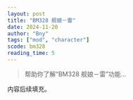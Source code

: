 ```yaml
---
layout: post
title: "BM328 舰娘－雷"
date: 2024-11-20
author: "Bny"
tags: ["mod", "character"]
scode: bm328
reading_time: 5
---
```


> 帮助你了解“BM328 舰娘－雷”功能...

内容后续填充。
